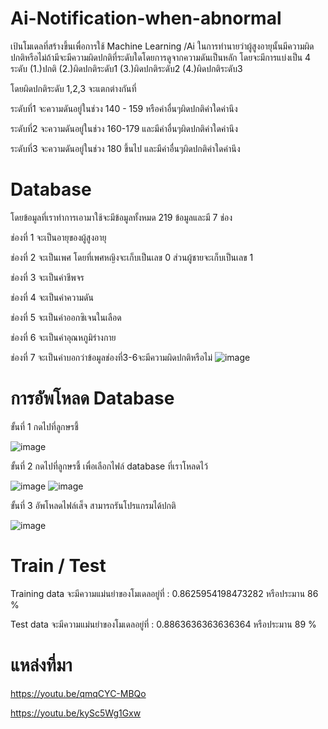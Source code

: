 # Ai-Notification-when-abnormal
เป้นโมเดลที่สร้างขึ้นเพื่อการใช้ Machine Learning /Ai ในการทำนายว่าผู้สูงอายุนั้นมีความผิดปกติหรือไม่ถ้ามีจะมีความผิดปกติที่ระดับใดโดยการดูจากความดันเป็นหลัก
โดยจะมีการแบ่งเป็น 4 ระดับ (1.)ปกติ   (2.)ผิดปกติระดับ1   (3.)ผิดปกติระดับ2   (4.)ผิดปกติระดับ3 

โดยผิดปกติระดับ 1,2,3 จะแตกต่างกันที่ 

ระดับที่1 จะความดันอยู่ในช่วง 140 - 159 หรือค่าอื่นๆผิดปกติค่าใดค่านึง  

ระดับที่2 จะความดันอยู่ในช่วง 160-179 และมีค่าอื่นๆผิดปกติค่าใดค่านึง  

ระดับที่3 จะความดันอยู่ในช่วง 180 ขึ้นไป และมีค่าอื่นๆผิดปกติค่าใดค่านึง 

#  Database        
โดยข้อมูลที่เราทำการเอามาใช้จะมีข้อมูลทั้งหมด 219 ข้อมูลและมี 7 ช่อง 

ช่องที่ 1 จะเป็นอายุของผู้สูงอายุ

ช่องที่ 2 จะเป็นเพศ โดยที่เพศหญิงจะเก็บเป็นเลข 0 ส่วนผู้ชายจะเก็บเป็นเลข 1

ช่องที่ 3 จะเป็นค่าชีพจร

ช่องที่ 4 จะเป็นค่าความดัน

ช่องที่ 5 จะเป็นค่าออกซิเจนในเลือด

ช่องที่ 6 จะเป็นค่าอุณหภูมิร่างกาย

ช่องที่ 7 จะเป็นค่าบอกว่าข้อมูลช่องที่3-6จะมีความผิดปกติหรือไม่
![image](https://user-images.githubusercontent.com/96381276/146791180-84eb2408-40d0-44b4-b3f1-9affe8bc90a8.png)

# การอัพโหลด Database 
  ขั้นที่ 1 กดไปที่ลูกษรชี้
  
  ![image](https://user-images.githubusercontent.com/96381276/147100541-647b32cb-d490-456f-b494-05d9c4017c7a.png)

   ขั้นที่ 2 กดไปที่ลูกษรชี้ เพื่อเลือกไฟล์ database ที่เราโหลดไว้
   
   ![image](https://user-images.githubusercontent.com/96381276/147101671-564304c5-9d4e-48c6-a5f1-6d8e139f01bf.png)
![image](https://user-images.githubusercontent.com/96381276/147101815-2ddc4213-a025-4958-9744-4dc2aa0b5102.png)

   ขั้นที่ 3 อัพโหลดไฟล์เส็จ สามารถรันโปรแกรมได้ปกติ
   
   ![image](https://user-images.githubusercontent.com/96381276/147102437-8f3be3bc-2d11-4513-9e01-bd9d588a2b77.png)
  
  
# Train / Test
Training data จะมีความแม่นยำของโมเดลอยู่ที่ :  0.8625954198473282 หรือประมาน 86 %

Test data จะมีความแม่นยำของโมเดลอยู่ที่ :  0.8863636363636364 หรือประมาน 89 %

# แหล่งที่มา
https://youtu.be/qmqCYC-MBQo

https://youtu.be/kySc5Wg1Gxw

